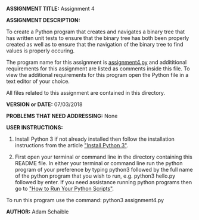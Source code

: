 **ASSIGNMENT TITLE:** Assignment 4

**ASSIGNMENT DESCRIPTION:**

To create a Python program that creates and navigates a binary tree that has written unit tests to ensure that the binary tree has both been properly created as well as to ensure that the navigation of the binary tree to find values is properly occuring.

The program name for this assignment is [assignment4.py](https://github.com/AdamSchaible/MSU_Denver/blob/master/CS%202050%20Computer%20Science%202%20(Summer%202018)/Assignment%204/assignment4.py) and addititional requirements for this assignment are listed as comments inside this file. To view the additional requirements for this program open the Python file in a text editor of your choice.

All files related to this assignment are contained in this directory.

**VERSION or DATE:** 07/03/2018

**PROBLEMS THAT NEED ADDRESSING:** None

**USER INSTRUCTIONS:** 

1) Install Python 3 if not already installed then follow the installation instructions from the article ["Install Python 3"](https://installpython3.com/).

2) First open your terminal or command line in the directory containing this README file. In either your terminal or command line run the python program of your preference by typing python3 followed by the full name of the python program that you wish to run, e.g. python3 hello.py followed by enter. If you need assistance running python programs then go to ["How to Run Your Python Scripts"](https://realpython.com/run-python-scripts/).

To run this program use the command:
python3 assignment4.py

**AUTHOR:** Adam Schaible
